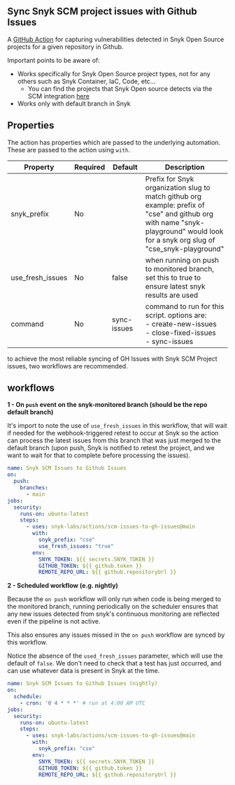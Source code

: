 ## Sync Snyk SCM project issues with Github Issues
A [GitHub Action](https://github.com/features/actions) for capturing vulnerabilities detected in Snyk Open Source projects for a given 
repository in Github.

Important points to be aware of:
- Works specifically for Snyk Open Source project types, not for any others such as Snyk Container, IaC, Code, etc... 
  - You can find the projects that Snyk Open source detects via the SCM integration [here](https://docs.snyk.io/products/snyk-open-source/language-and-package-manager-support)
- Works only with default branch in Snyk

## Properties

The action has properties which are passed to the underlying automation. These are passed to the action using `with`.

| Property            | Required | Default | Description  |
| ------------------- | ---------| ------- | -------------------------------------------------------------------------------------------  |
| snyk_prefix  | No   |        | Prefix for Snyk organization slug to match github org <br/>example: prefix of "cse" and github org with name "snyk-playground" would look for a snyk org slug of "cse_snyk-playground" |
| use_fresh_issues  | No | false  | when running on push to monitored branch, set this to true to ensure latest snyk results are used | 
| command     | No | sync-issues  | command to run for this script. options are: <br/> - create-new-issues <br/> - close-fixed-issues <br/> - sync-issues |

to achieve the most reliable syncing of GH Issues with Snyk SCM Project issues, two workflows are recommended.

## workflows
**1 - On `push` event on the snyk-monitored branch (should be the repo default branch)**

It's import to note the use of `use_fresh_issues` in this workflow, that will wait if needed for the webhook-triggered retest to occur at Snyk
so the action can process the latest issues from this branch that was just merged to the default branch (upon push, Snyk is notified to retest the project, and we want to wait for that to complete before processing the issues).

```yaml
name: Snyk SCM Issues to Github Issues
on: 
  push:
    branches:
      - main
jobs:
  security:
    runs-on: ubuntu-latest
    steps:
      - uses: snyk-labs/actions/scm-issues-to-gh-issues@main
        with:
          snyk_prefix: "cse"
          use_fresh_issues: "true"
        env:
          SNYK_TOKEN: ${{ secrets.SNYK_TOKEN }}
          GITHUB_TOKEN: ${{ github.token }}
          REMOTE_REPO_URL: ${{ github.repositoryUrl }}
```


**2 - Scheduled workflow (e.g. nightly)**

Because the `on push` workflow will only run when code is being merged to the monitored branch,
running periodically on the scheduler ensures that any new issues detected from snyk's continuous monitoring
are reflected even if the pipeline is not active.  

This also ensures any issues missed in the `on push` workflow are synced 
by this workflow.

Notice the absence of the `used_fresh_issues` parameter, which will use the default of `false`. 
We don't need to check that a test has just occurred, and can use whatever data is present in Snyk at the time.

```yaml
name: Snyk SCM Issues to Github Issues (nightly)
on:
  schedule:
    - cron: '0 4 * * *' # run at 4:00 AM UTC
jobs:
  security:
    runs-on: ubuntu-latest
    steps:
      - uses: snyk-labs/actions/scm-issues-to-gh-issues@main
        with:
          snyk_prefix: "cse"
        env:
          SNYK_TOKEN: ${{ secrets.SNYK_TOKEN }}
          GITHUB_TOKEN: ${{ github.token }}
          REMOTE_REPO_URL: ${{ github.repositoryUrl }}
```

